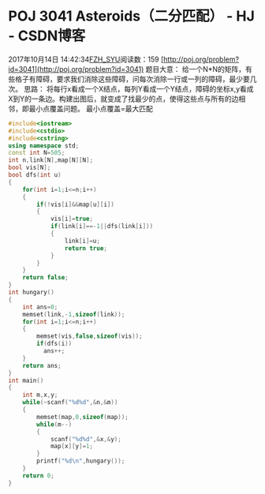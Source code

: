 # POJ 3041 Asteroids（二分匹配） - HJ - CSDN博客
2017年10月14日 14:42:34[FZH_SYU](https://me.csdn.net/feizaoSYUACM)阅读数：159
[http://poj.org/problem?id=3041](http://poj.org/problem?id=3041)
题目大意： 
给一个N*N的矩阵，有些格子有障碍，要求我们消除这些障碍，问每次消除一行或一列的障碍，最少要几次。
思路： 
将每行x看成一个X结点，每列Y看成一个Y结点，障碍的坐标x,y看成X到Y的一条边。构建出图后，就变成了找最少的点，使得这些点与所有的边相邻，即最小点覆盖问题。
最小点覆盖=最大匹配
```cpp
#include<iostream>
#include<cstdio>
#include<cstring>
using namespace std;
const int N=505;
int n,link[N],map[N][N];
bool vis[N];
bool dfs(int u)
{
    for(int i=1;i<=n;i++)
    {
        if(!vis[i]&&map[u][i])
        {
            vis[i]=true;
            if(link[i]==-1||dfs(link[i]))
            {
                link[i]=u;
                return true;
            }
        } 
    }
    return false;
}
int hungary()
{
    int ans=0;
    memset(link,-1,sizeof(link));
    for(int i=1;i<=n;i++)
    {
        memset(vis,false,sizeof(vis));
        if(dfs(i))
          ans++;
    }
    return ans;
}
int main()
{
    int m,x,y;
    while(~scanf("%d%d",&n,&m))
    {
        memset(map,0,sizeof(map));
        while(m--)
        {
            scanf("%d%d",&x,&y);
            map[x][y]=1;
        }
        printf("%d\n",hungary());
    }
    return 0;
}
```
